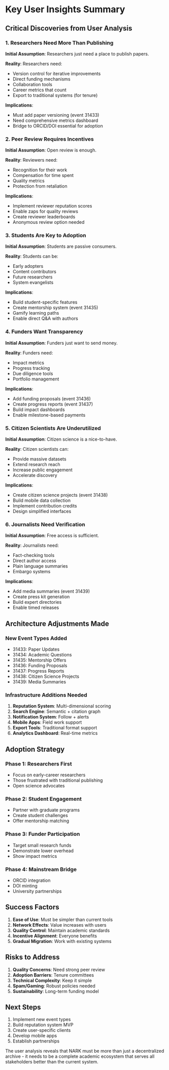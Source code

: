 # Key User Insights Summary

## Critical Discoveries from User Analysis

### 1. Researchers Need More Than Publishing

**Initial Assumption**: Researchers just need a place to publish papers.

**Reality**: Researchers need:
- Version control for iterative improvements
- Direct funding mechanisms
- Collaboration tools
- Career metrics that count
- Export to traditional systems (for tenure)

**Implications**:
- Must add paper versioning (event 31433)
- Need comprehensive metrics dashboard
- Bridge to ORCID/DOI essential for adoption

### 2. Peer Review Requires Incentives

**Initial Assumption**: Open review is enough.

**Reality**: Reviewers need:
- Recognition for their work
- Compensation for time spent
- Quality metrics
- Protection from retaliation

**Implications**:
- Implement reviewer reputation scores
- Enable zaps for quality reviews
- Create reviewer leaderboards
- Anonymous review option needed

### 3. Students Are Key to Adoption

**Initial Assumption**: Students are passive consumers.

**Reality**: Students can be:
- Early adopters
- Content contributors
- Future researchers
- System evangelists

**Implications**:
- Build student-specific features
- Create mentorship system (event 31435)
- Gamify learning paths
- Enable direct Q&A with authors

### 4. Funders Want Transparency

**Initial Assumption**: Funders just want to send money.

**Reality**: Funders need:
- Impact metrics
- Progress tracking
- Due diligence tools
- Portfolio management

**Implications**:
- Add funding proposals (event 31436)
- Create progress reports (event 31437)
- Build impact dashboards
- Enable milestone-based payments

### 5. Citizen Scientists Are Underutilized

**Initial Assumption**: Citizen science is a nice-to-have.

**Reality**: Citizen scientists can:
- Provide massive datasets
- Extend research reach
- Increase public engagement
- Accelerate discovery

**Implications**:
- Create citizen science projects (event 31438)
- Build mobile data collection
- Implement contribution credits
- Design simplified interfaces

### 6. Journalists Need Verification

**Initial Assumption**: Free access is sufficient.

**Reality**: Journalists need:
- Fact-checking tools
- Direct author access
- Plain language summaries
- Embargo systems

**Implications**:
- Add media summaries (event 31439)
- Create press kit generation
- Build expert directories
- Enable timed releases

## Architecture Adjustments Made

### New Event Types Added
- 31433: Paper Updates
- 31434: Academic Questions  
- 31435: Mentorship Offers
- 31436: Funding Proposals
- 31437: Progress Reports
- 31438: Citizen Science Projects
- 31439: Media Summaries

### Infrastructure Additions Needed
1. **Reputation System**: Multi-dimensional scoring
2. **Search Engine**: Semantic + citation graph
3. **Notification System**: Follow + alerts
4. **Mobile Apps**: Field work support
5. **Export Tools**: Traditional format support
6. **Analytics Dashboard**: Real-time metrics

## Adoption Strategy

### Phase 1: Researchers First
- Focus on early-career researchers
- Those frustrated with traditional publishing
- Open science advocates

### Phase 2: Student Engagement
- Partner with graduate programs
- Create student challenges
- Offer mentorship matching

### Phase 3: Funder Participation
- Target small research funds
- Demonstrate lower overhead
- Show impact metrics

### Phase 4: Mainstream Bridge
- ORCID integration
- DOI minting
- University partnerships

## Success Factors

1. **Ease of Use**: Must be simpler than current tools
2. **Network Effects**: Value increases with users
3. **Quality Control**: Maintain academic standards
4. **Incentive Alignment**: Everyone benefits
5. **Gradual Migration**: Work with existing systems

## Risks to Address

1. **Quality Concerns**: Need strong peer review
2. **Adoption Barriers**: Tenure committees
3. **Technical Complexity**: Keep it simple
4. **Spam/Gaming**: Robust policies needed
5. **Sustainability**: Long-term funding model

## Next Steps

1. Implement new event types
2. Build reputation system MVP
3. Create user-specific clients
4. Develop mobile apps
5. Establish partnerships

The user analysis reveals that NARK must be more than just a decentralized archive - it needs to be a complete academic ecosystem that serves all stakeholders better than the current system.